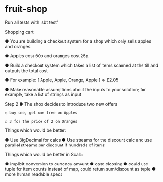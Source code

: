 # fruit-shop

Run all tests with 'sbt test'

Shopping cart

● You are building a checkout system for a shop which only sells apples and oranges.

● Apples cost 60p and oranges cost 25p.

● Build a checkout system which takes a list of items scanned at the till and outputs the total cost

● For example: [ Apple, Apple, Orange, Apple ] => £2.05

● Make reasonable assumptions about the inputs to your solution; for example, take a list of strings as input

Step 2
● The shop decides to introduce two new offers

    ○ buy one, get one free on Apples

    ○ 3 for the price of 2 on Oranges

Things which would be better:

● Use BigDecimal for calcs
● Use streams for the discount calc and use parallel streams per discount if hundreds of items

Things which would be better in Scala:

● implicit conversion to currency amount
● case classing
● could use tuple for item counts instead of map, could return sum/discount as tuple
● more human readable specs

